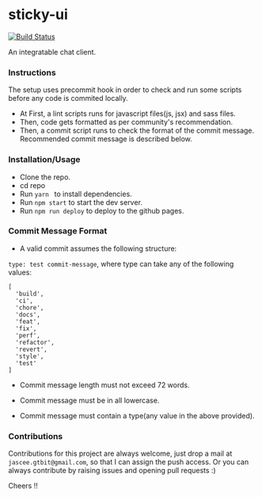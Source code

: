 
# sticky-ui
[![Build Status](https://travis-ci.org/jasce/sticky-ui.svg?branch=dev)](https://travis-ci.org/jasce/sticky-ui)

An integratable chat client.

### Instructions

The setup uses precommit hook in order to check and run some scripts before any code is commited locally.

- At First, a lint scripts runs for javascript files(js, jsx) and sass files.
- Then, code gets formatted as per community's recommendation.
- Then, a commit script runs to check the format of the commit message. Recommended commit message is described below.


### Installation/Usage

- Clone the repo.
- cd repo
- Run ```yarn ``` to install dependencies.
- Run ``` npm start ``` to start the dev server.
- Run ``` npm run deploy ``` to deploy to the github pages.

### Commit Message Format

- A valid commit assumes the following structure:
 
 ```type: test commit-message```, where type can take any of the following values:

```
[
  'build',
  'ci',
  'chore',
  'docs',
  'feat',
  'fix',
  'perf',
  'refactor',
  'revert',
  'style',
  'test'
]
```
 - Commit message length must not exceed 72 words.

 - Commit message must be in all lowercase.

 - Commit message must contain a type(any value in the above provided).


### Contributions

Contributions for this project are always welcome, just drop a mail at ```jascee.gtbit@gmail.com```, so that I can assign the push access. Or you can always contribute by raising issues and opening pull requests :)

Cheers !!
